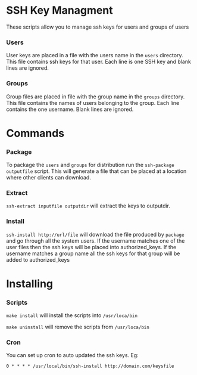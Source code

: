 SSH Key Managment
=================

These scripts allow you to manage ssh keys for users and groups of users

### Users

User keys are placed in a file with the users name in the `users`
directory. This file contains ssh keys for that user. Each line is one
SSH key and blank lines are ignored.

### Groups

Group files are placed in file with the group name in the `groups`
directory. This file contains the names of users belonging to the
group. Each line contains the one username. Blank lines are ignored.

Commands
========

### Package

To package the `users` and `groups` for distribution run the `ssh-package
outputfile` script. This will generate a file that can be placed at a
location where other clients can download.

### Extract

`ssh-extract inputfile outputdir` will extract the keys to outputdir.

### Install

`ssh-install http://url/file` will download the file produced by `package` and
go through all the system users. If the username matches one of the user files
then the ssh keys will be placed into authorized_keys. If the username matches
a group name all the ssh keys for that group will be added to authorized_keys

Installing
==========

### Scripts

`make install` will install the scripts into `/usr/loca/bin`

`make uninstall` will remove the scripts from `/usr/loca/bin` 

### Cron

You can set up cron to auto updated the ssh keys. Eg:

`0 * * * * /usr/local/bin/ssh-install http://domain.com/keysfile`
